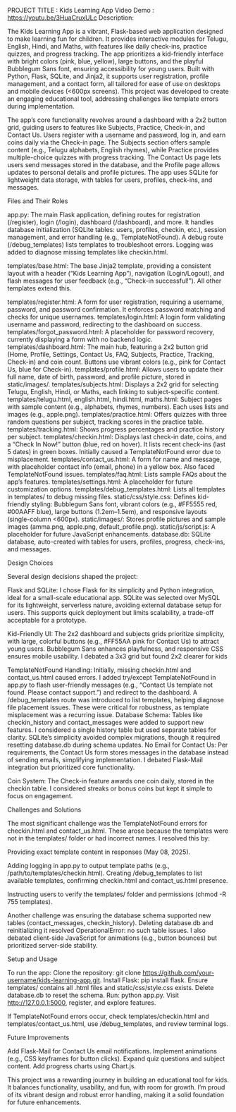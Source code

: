 PROJECT TITLE : Kids Learning App
Video Demo : https://youtu.be/3HuaCruxULc
Description:

The Kids Learning App is a vibrant, Flask-based web application designed to make learning fun for children. It provides interactive modules for Telugu, English, Hindi, and Maths, with features like daily check-ins, practice quizzes, and progress tracking. The app prioritizes a kid-friendly interface with bright colors (pink, blue, yellow), large buttons, and the playful Bubblegum Sans font, ensuring accessibility for young users. Built with Python, Flask, SQLite, and Jinja2, it supports user registration, profile management, and a contact form, all tailored for ease of use on desktops and mobile devices (<600px screens). This project was developed to create an engaging educational tool, addressing challenges like template errors during implementation.

The app’s core functionality revolves around a dashboard with a 2x2 button grid, guiding users to features like Subjects, Practice, Check-in, and Contact Us. Users register with a username and password, log in, and earn coins daily via the Check-in page. The Subjects section offers sample content (e.g., Telugu alphabets, English rhymes), while Practice provides multiple-choice quizzes with progress tracking. The Contact Us page lets users send messages stored in the database, and the Profile page allows updates to personal details and profile pictures. The app uses SQLite for lightweight data storage, with tables for users, profiles, check-ins, and messages.

Files and Their Roles

app.py: The main Flask application, defining routes for registration (/register), login (/login), dashboard (/dashboard), and more. It handles database initialization (SQLite tables: users, profiles, checkin, etc.), session management, and error handling (e.g., TemplateNotFound). A debug route (/debug_templates) lists templates to troubleshoot errors. Logging was added to diagnose missing templates like checkin.html.

templates/base.html: The base Jinja2 template, providing a consistent layout with a header (“Kids Learning App”), navigation (Login/Logout), and flash messages for user feedback (e.g., “Check-in successful!”). All other templates extend this.

templates/register.html: A form for user registration, requiring a username, password, and password confirmation. It enforces password matching and checks for unique usernames.
templates/login.html: A login form validating username and password, redirecting to the dashboard on success.
templates/forgot_password.html: A placeholder for password recovery, currently displaying a form with no backend logic.
templates/dashboard.html: The main hub, featuring a 2x2 button grid (Home, Profile, Settings, Contact Us, FAQ, Subjects, Practice, Tracking, Check-in) and coin count. Buttons use vibrant colors (e.g., pink for Contact Us, blue for Check-in).
templates/profile.html: Allows users to update their full name, date of birth, password, and profile picture, stored in static/images/.
templates/subjects.html: Displays a 2x2 grid for selecting Telugu, English, Hindi, or Maths, each linking to subject-specific content.
templates/telugu.html, english.html, hindi.html, maths.html: Subject pages with sample content (e.g., alphabets, rhymes, numbers). Each uses lists and images (e.g., apple.png).
templates/practice.html: Offers quizzes with three random questions per subject, tracking scores in the practice table.
templates/tracking.html: Shows progress percentages and practice history per subject.
templates/checkin.html: Displays last check-in date, coins, and a “Check In Now!” button (blue, red on hover). It lists recent check-ins (last 5 dates) in green boxes. Initially caused a TemplateNotFound error due to misplacement.
templates/contact_us.html: A form for name and message, with placeholder contact info (email, phone) in a yellow box. Also faced TemplateNotFound issues.
templates/faq.html: Lists sample FAQs about the app’s features.
templates/settings.html: A placeholder for future customization options.
templates/debug_templates.html: Lists all templates in templates/ to debug missing files.
static/css/style.css: Defines kid-friendly styling: Bubblegum Sans font, vibrant colors (e.g., #FF5555 red, #00AAFF blue), large buttons (1.2em–1.5em), and responsive layouts (single-column <600px).
static/images/: Stores profile pictures and sample images (amma.png, apple.png, default_profile.png).
static/js/script.js: A placeholder for future JavaScript enhancements.
database.db: SQLite database, auto-created with tables for users, profiles, progress, check-ins, and messages.

Design Choices

Several design decisions shaped the project:

Flask and SQLite: I chose Flask for its simplicity and Python integration, ideal for a small-scale educational app. SQLite was selected over MySQL for its lightweight, serverless nature, avoiding external database setup for users. This supports quick deployment but limits scalability, a trade-off acceptable for a prototype.

Kid-Friendly UI: The 2x2 dashboard and subjects grids prioritize simplicity, with large, colorful buttons (e.g., #FF55AA pink for Contact Us) to attract young users. Bubblegum Sans enhances playfulness, and responsive CSS ensures mobile usability. I debated a 3x3 grid but found 2x2 clearer for kids

TemplateNotFound Handling: Initially, missing checkin.html and contact_us.html caused errors. I added try/except TemplateNotFound in app.py to flash user-friendly messages (e.g., “Contact Us template not found. Please contact support.”) and redirect to the dashboard. A /debug_templates route was introduced to list templates, helping diagnose file placement issues. These were critical for robustness, as template misplacement was a recurring issue.
Database Schema: Tables like checkin_history and contact_messages were added to support new features. I considered a single history table but used separate tables for clarity. SQLite’s simplicity avoided complex migrations, though it required resetting database.db during schema updates.
No Email for Contact Us: Per requirements, the Contact Us form stores messages in the database instead of sending emails, simplifying implementation. I debated Flask-Mail integration but prioritized core functionality.

Coin System: The Check-in feature awards one coin daily, stored in the checkin table. I considered streaks or bonus coins but kept it simple to focus on engagement.

Challenges and Solutions

The most significant challenge was the TemplateNotFound errors for checkin.html and contact_us.html. These arose because the templates were not in the templates/ folder or had incorrect names. I resolved this by:

Providing exact template content in responses (May 08, 2025).

Adding logging in app.py to output template paths (e.g., /path/to/templates/checkin.html).
Creating /debug_templates to list available templates, confirming checkin.html and contact_us.html presence.

Instructing users to verify the templates/ folder and permissions (chmod -R 755 templates).

Another challenge was ensuring the database schema supported new tables (contact_messages, checkin_history). Deleting database.db and reinitializing it resolved OperationalError: no such table issues. I also debated client-side JavaScript for animations (e.g., button bounces) but prioritized server-side stability.

Setup and Usage

To run the app:
Clone the repository: git clone https://github.com/your-username/kids-learning-app.git.
Install Flask: pip install flask.
Ensure templates/ contains all .html files and static/css/style.css exists.
Delete database.db to reset the schema.
Run: python app.py.
Visit http://127.0.0.1:5000, register, and explore features.

If TemplateNotFound errors occur, check templates/checkin.html and templates/contact_us.html, use /debug_templates, and review terminal logs.

Future Improvements

Add Flask-Mail for Contact Us email notifications.
Implement animations (e.g., CSS keyframes for button clicks).
Expand quiz questions and subject content.
Add progress charts using Chart.js.

This project was a rewarding journey in building an educational tool for kids. It balances functionality, usability, and fun, with room for growth. I’m proud of its vibrant design and robust error handling, making it a solid foundation for future enhancements.
